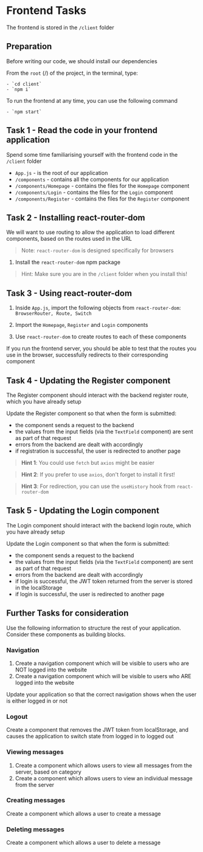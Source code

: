 # Frontend Tasks

The frontend is stored in the `/client` folder

## Preparation

Before writing our code, we should install our dependencies

From the `root` (/) of the project, in the terminal, type:

    - `cd client`
    - `npm i`

To run the frontend at any time, you can use the following command

    - `npm start`

## Task 1 - Read the code in your frontend application

Spend some time familiarising yourself with the frontend code in the `/client` folder

- `App.js` - is the root of our application
- `/components` - contains all the components for our application
- `/components/Homepage` - contains the files for the `Homepage` component
- `/components/Login` - contains the files for the `Login` component
- `/components/Register` - contains the files for the `Register` component

## Task 2 - Installing react-router-dom

We will want to use routing to allow the application to load different components, based on the routes used in the URL

> Note: `react-router-dom` is designed specifically for browsers

1. Install the `react-router-dom` npm package

> Hint: Make sure you are in the `/client` folder when you install this!

## Task 3 - Using react-router-dom

1. Inside `App.js`, import the following objects from `react-router-dom`: `BrowserRouter, Route, Switch`

2. Import the `Homepage`, `Register` and `Login` components

2. Use `react-router-dom` to create routes to each of these components

If you run the frontend server, you should be able to test that the routes you use in the browser, successfully redirects to their corresponding component

## Task 4 - Updating the Register component

The Register component should interact with the backend register route, which you have already setup

Update the Register component so that when the form is submitted:

- the component sends a request to the backend
- the values from the input fields (via the `TextField` component) are sent as part of that request
- errors from the backend are dealt with accordingly
- if registration is successful, the user is redirected to another page

> **Hint 1**: You could use `fetch` but `axios` might be easier

> **Hint 2**: If you prefer to use `axios`, don't forget to install it first!

> **Hint 3**: For redirection, you can use the `useHistory` hook from `react-router-dom`

## Task 5 - Updating the Login component

The Login component should interact with the backend login route, which you have already setup

Update the Login component so that when the form is submitted:

- the component sends a request to the backend
- the values from the input fields (via the `TextField` component) are sent as part of that request
- errors from the backend are dealt with accordingly
- if login is successful, the JWT token returned from the server is stored in the localStorage
- if login is successful, the user is redirected to another page

## Further Tasks for consideration

Use the following information to structure the rest of your application. Consider these components as building blocks.

### Navigation

1. Create a navigation component which will be visible to users who are NOT logged into the website
2. Create a navigation component which will be visible to users who ARE logged into the website

Update your application so that the correct navigation shows when the user is either logged in or not

### Logout

Create a component that removes the JWT token from localStorage, and causes the application to switch state from logged in to logged out

### Viewing messages

1. Create a component which allows users to view all messages from the server, based on category
2. Create a component which allows users to view an individual message from the server

### Creating messages

Create a component which allows a user to create a message

### Deleting messages

Create a component which allows a user to delete a message
